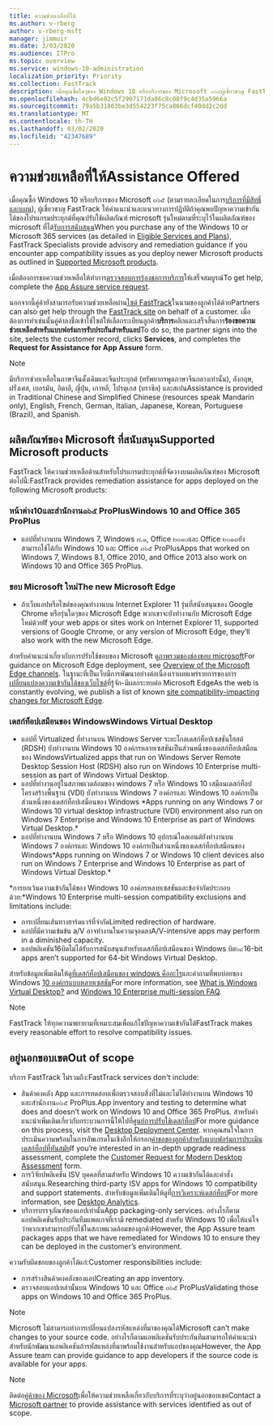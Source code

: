 ```yaml
---
title: ความช่วยเหลือที่ให้
ms.author: v-rberg
author: v-rberg-msft
manager: jimmuir
ms.date: 3/03/2020
ms.audience: ITPro
ms.topic: overview
ms.service: windows-10-administration
localization_priority: Priority
ms.collection: FastTrack
description: เมื่อคุณซื้อใดๆของ Windows 10 หรือบริการของ Microsoft ๓๖๕ผู้เชี่ยวชาญ FastTrack ให้คำแนะนำและแนวทางในการปรับใช้ Windows 10 และ Office ๓๖๕ ProPlus และอยู่ทันสมัยโดยไม่มีค่าใช้จ่ายเพิ่มเติม (มีการสมัครสมาชิกที่มีสิทธิ์)
ms.openlocfilehash: 4cbd6e82c5f2907171da86c8c08f9c4d35a5966a
ms.sourcegitcommit: 79a5b31863be3d554223f75ca866dcf40dd2c2dd
ms.translationtype: MT
ms.contentlocale: th-TH
ms.lasthandoff: 03/02/2020
ms.locfileid: "42347689"
---
```

# <a name="assistance-offered"></a><span data-ttu-id="2e08a-103">ความช่วยเหลือที่ให้</span><span class="sxs-lookup"><span data-stu-id="2e08a-103">Assistance Offered</span></span>  

<span data-ttu-id="2e08a-104">เมื่อคุณซื้อ Windows 10 หรือบริการของ Microsoft ๓๖๕ (ตามรายละเอียดในการ[บริการที่มีสิทธิ์และแผน](M365-eligible-services-and-plans.md)), ผู้เชี่ยวชาญ FastTrack ให้คำแนะนำและแนวทางการปฏิบัติถ้าคุณพบปัญหาความเข้ากันได้ของโปรแกรมประยุกต์ที่คุณปรับใช้ผลิตภัณฑ์ microsoft รุ่นใหม่ตามที่ระบุไว้ในผลิตภัณฑ์ของ microsoft ที่ได้[รับการสนับสนุน](#supported-microsoft-products)</span><span class="sxs-lookup"><span data-stu-id="2e08a-104">When you purchase any of the Windows 10 or Microsoft 365 services (as detailed in [Eligible Services and Plans](M365-eligible-services-and-plans.md)), FastTrack Specialists provide advisory and remediation guidance if you encounter app compatibility issues as you deploy newer Microsoft products as outlined in [Supported Microsoft products](#supported-microsoft-products).</span></span>

<span data-ttu-id="2e08a-105">เมื่อต้องการขอความช่วยเหลือให้ทำการ[ตรวจสอบการร้องขอการบริการ](https://go.microsoft.com/fwlink/?linkid=2022721)ให้เสร็จสมบูรณ์</span><span class="sxs-lookup"><span data-stu-id="2e08a-105">To get help, complete the [App Assure service request](https://go.microsoft.com/fwlink/?linkid=2022721).</span></span>

<span data-ttu-id="2e08a-106">นอกจากนี้คู่ค้ายังสามารถรับความช่วยเหลือผ่าน[ไซต์ FastTrack](https://go.microsoft.com/fwlink/?linkid=780698)ในนามของลูกค้าได้ด้วย</span><span class="sxs-lookup"><span data-stu-id="2e08a-106">Partners can also get help through the [FastTrack site](https://go.microsoft.com/fwlink/?linkid=780698) on behalf of a customer.</span></span> <span data-ttu-id="2e08a-107">เมื่อต้องการทำเช่นนั้นคู่ค้าลงชื่อเข้าใช้ไซต์ให้เลือกระเบียนลูกค้า**บริการ**คลิกและเสร็จสิ้นการ**ร้องขอความช่วยเหลือสำหรับแบบฟอร์มการรับประกันสำหรับแอป**</span><span class="sxs-lookup"><span data-stu-id="2e08a-107">To do so, the partner signs into the site, selects the customer record, clicks **Services**, and completes the **Request for Assistance for App Assure** form.</span></span>

> [!NOTE]
> <span data-ttu-id="2e08a-108">มีบริการช่วยเหลือในภาษาจีนดั้งเดิมและจีนประยุกต์ (ทรัพยากรพูดภาษาจีนกลางเท่านั้น), อังกฤษ, ฝรั่งเศส, เยอรมัน, อิตาลี, ญี่ปุ่น, เกาหลี, โปรตุเกส (บราซิล) และสเปน</span><span class="sxs-lookup"><span data-stu-id="2e08a-108">Assistance is provided in Traditional Chinese and Simplified Chinese (resources speak Mandarin only), English, French, German, Italian, Japanese, Korean, Portuguese (Brazil), and Spanish.</span></span> 

## <a name="supported-microsoft-products"></a><span data-ttu-id="2e08a-109">ผลิตภัณฑ์ของ Microsoft ที่สนับสนุน</span><span class="sxs-lookup"><span data-stu-id="2e08a-109">Supported Microsoft products</span></span>

<span data-ttu-id="2e08a-110">FastTrack ให้ความช่วยเหลือด้านสำหรับโปรแกรมประยุกต์ที่จัดวางบนผลิตภัณฑ์ของ Microsoft ต่อไปนี้:</span><span class="sxs-lookup"><span data-stu-id="2e08a-110">FastTrack provides remediation assistance for apps deployed on the following Microsoft products:</span></span>

### <a name="windows-10-and-office-365-proplus"></a><span data-ttu-id="2e08a-111">หน้าต่าง10และสำนักงาน๓๖๕ ProPlus</span><span class="sxs-lookup"><span data-stu-id="2e08a-111">Windows 10 and Office 365 ProPlus</span></span>

- <span data-ttu-id="2e08a-112">แอปที่ทำงานบน Windows 7, Windows ๘.๑, Office ๒๐๑๐และ Office ๒๐๑๓ยังสามารถใช้ได้กับ Windows 10 และ Office ๓๖๕ ProPlus</span><span class="sxs-lookup"><span data-stu-id="2e08a-112">Apps that worked on Windows 7, Windows 8.1, Office 2010, and Office 2013 also work on Windows 10 and Office 365 ProPlus.</span></span>

### <a name="the-new-microsoft-edge"></a><span data-ttu-id="2e08a-113">ขอบ Microsoft ใหม่</span><span class="sxs-lookup"><span data-stu-id="2e08a-113">The new Microsoft Edge</span></span>

- <span data-ttu-id="2e08a-114">ถ้าเว็บแอปหรือไซต์ของคุณทำงานบน Internet Explorer 11 รุ่นที่สนับสนุนของ Google Chrome หรือรุ่นใดๆของ Microsoft Edge พวกเขาจะยังทำงานกับ Microsoft Edge ใหม่ด้วย</span><span class="sxs-lookup"><span data-stu-id="2e08a-114">If your web apps or sites work on Internet Explorer 11, supported versions of Google Chrome, or any version of Microsoft Edge, they’ll also work with the new Microsoft Edge.</span></span>

<span data-ttu-id="2e08a-115">สำหรับคำแนะนำเกี่ยวกับการปรับใช้ขอบของ Microsoft ดู[ภาพรวมของช่องขอบ microsoft](https://docs.microsoft.com/DeployEdge/microsoft-edge-channels)</span><span class="sxs-lookup"><span data-stu-id="2e08a-115">For guidance on Microsoft Edge deployment, see [Overview of the Microsoft Edge channels](https://docs.microsoft.com/DeployEdge/microsoft-edge-channels).</span></span> <span data-ttu-id="2e08a-116">ในฐานะที่เป็นเว็บมีการพัฒนาอย่างต่อเนื่องเราเผยแพร่รายการของการ[เปลี่ยนแปลงความเข้ากันได้ของเว็บไซต์](https://docs.microsoft.com/microsoft-edge/web-platform/site-impacting-changes)ที่รู้จัก-มีผลกระทบต่อ Microsoft Edge</span><span class="sxs-lookup"><span data-stu-id="2e08a-116">As the web is constantly evolving, we publish a list of known [site compatibility-impacting changes for Microsoft Edge](https://docs.microsoft.com/microsoft-edge/web-platform/site-impacting-changes).</span></span>

### <a name="windows-virtual-desktop"></a><span data-ttu-id="2e08a-117">เดสก์ท็อปเสมือนของ Windows</span><span class="sxs-lookup"><span data-stu-id="2e08a-117">Windows Virtual Desktop</span></span>

- <span data-ttu-id="2e08a-118">แอปที่ Virtualized ที่ทำงานบน Windows Server ระยะไกลเดสก์ท็อปเซสชันโฮสต์ (RDSH) ยังทำงานบน Windows 10 องค์กรหลายเซสชันเป็นส่วนหนึ่งของเดสก์ท็อปเสมือนของ Windows</span><span class="sxs-lookup"><span data-stu-id="2e08a-118">Virtualized apps that run on Windows Server Remote Desktop Session Host (RDSH) also run on Windows 10 Enterprise multi-session as part of Windows Virtual Desktop.</span></span>
- <span data-ttu-id="2e08a-119">แอปที่ทำงานอยู่ในสภาพแวดล้อมของ windows 7 หรือ Windows 10 เสมือนเดสก์ท็อปโครงสร้างพื้นฐาน (VDI) ยังทำงานบน Windows 7 องค์กรและ Windows 10 องค์กรเป็นส่วนหนึ่งของเดสก์ท็อปเสมือนของ Windows \*</span><span class="sxs-lookup"><span data-stu-id="2e08a-119">Apps running on any Windows 7 or Windows 10 virtual desktop infrastructure (VDI) environment also run on Windows 7 Enterprise and Windows 10 Enterprise as part of Windows Virtual Desktop.\*</span></span>
- <span data-ttu-id="2e08a-120">แอปที่ทำงานบน Windows 7 หรือ Windows 10 อุปกรณ์ไคลเอนต์ยังทำงานบน Windows 7 องค์กรและ Windows 10 องค์กรเป็นส่วนหนึ่งของเดสก์ท็อปเสมือนของ Windows\*</span><span class="sxs-lookup"><span data-stu-id="2e08a-120">Apps running on Windows 7 or Windows 10 client devices also run on Windows 7 Enterprise and Windows 10 Enterprise as part of Windows Virtual Desktop.\*</span></span>

<span data-ttu-id="2e08a-121">\*การยกเว้นความเข้ากันได้ของ Windows 10 องค์กรหลายเซสชันและข้อจำกัดประกอบด้วย:</span><span class="sxs-lookup"><span data-stu-id="2e08a-121">\*Windows 10 Enterprise multi-session compatibility exclusions and limitations include:</span></span>
- <span data-ttu-id="2e08a-122">การเปลี่ยนเส้นทางฮาร์ดแวร์ที่จำกัด</span><span class="sxs-lookup"><span data-stu-id="2e08a-122">Limited redirection of hardware.</span></span>
- <span data-ttu-id="2e08a-123">แอปที่มีความเข้มข้น a/V อาจทำงานในความจุลดลง</span><span class="sxs-lookup"><span data-stu-id="2e08a-123">A/V-intensive apps may perform in a diminished capacity.</span></span>
- <span data-ttu-id="2e08a-124">แอปพลิเคชัน16บิตไม่ได้รับการสนับสนุนสำหรับเดสก์ท็อปเสมือนของ Windows บิต๖๔</span><span class="sxs-lookup"><span data-stu-id="2e08a-124">16-bit apps aren’t supported for 64-bit Windows Virtual Desktop.</span></span>

<span data-ttu-id="2e08a-125">สำหรับข้อมูลเพิ่มเติมให้ดู[ที่เดสก์ท็อปเสมือนของ windows คืออะไร](https://docs.microsoft.com/azure/virtual-desktop/overview)และคำถามที่พบบ่อยของ Windows [10 องค์กรแบบหลายเซสชัน](https://docs.microsoft.com/azure/virtual-desktop/windows-10-multisession-faq)</span><span class="sxs-lookup"><span data-stu-id="2e08a-125">For more information, see [What is Windows Virtual Desktop?](https://docs.microsoft.com/azure/virtual-desktop/overview) and [Windows 10 Enterprise multi-session FAQ](https://docs.microsoft.com/azure/virtual-desktop/windows-10-multisession-faq).</span></span>

> [!NOTE]
> <span data-ttu-id="2e08a-126">FastTrack ให้ทุกความพยายามที่เหมาะสมเพื่อแก้ไขปัญหาความเข้ากันได้</span><span class="sxs-lookup"><span data-stu-id="2e08a-126">FastTrack makes every reasonable effort to resolve compatibility issues.</span></span> 

## <a name="out-of-scope"></a><span data-ttu-id="2e08a-127">อยู่นอกขอบเขต</span><span class="sxs-lookup"><span data-stu-id="2e08a-127">Out of scope</span></span>

<span data-ttu-id="2e08a-128">บริการ FastTrack ไม่รวมถึง:</span><span class="sxs-lookup"><span data-stu-id="2e08a-128">FastTrack services don't include:</span></span>
- <span data-ttu-id="2e08a-129">สินค้าคงคลัง App และการทดสอบเพื่อตรวจสอบสิ่งที่ไม่และไม่ได้ทำงานบน Windows 10 และสำนักงาน๓๖๕ ProPlus.</span><span class="sxs-lookup"><span data-stu-id="2e08a-129">App inventory and testing to determine what does and doesn’t work on Windows 10 and Office 365 ProPlus.</span></span> <span data-ttu-id="2e08a-130">สำหรับคำแนะนำเพิ่มเติมเกี่ยวกับกระบวนการนี้ให้ไปที่[ศูนย์การปรับใช้เดสก์ท็อป](https://go.microsoft.com/fwlink/?linkid=2080140)</span><span class="sxs-lookup"><span data-stu-id="2e08a-130">For more guidance on this process, visit the [Desktop Deployment Center](https://go.microsoft.com/fwlink/?linkid=2080140).</span></span> <span data-ttu-id="2e08a-131">หากคุณสนใจในการประเมินความพร้อมในการอัพเกรดในเชิงลึกให้กรอก[คำขอของลูกค้าสำหรับแบบฟอร์มการประเมินเดสก์ท็อปที่ทันสมัย](https://go.microsoft.com/fwlink/?linkid=2053818)</span><span class="sxs-lookup"><span data-stu-id="2e08a-131">If you’re interested in an in-depth upgrade readiness assessment, complete the [Customer Request for Modern Desktop Assessment](https://go.microsoft.com/fwlink/?linkid=2053818) form.</span></span>
- <span data-ttu-id="2e08a-132">การวิจัยปพลิเคชัน ISV บุคคลที่สามสำหรับ Windows 10 ความเข้ากันได้และคำสั่งสนับสนุน.</span><span class="sxs-lookup"><span data-stu-id="2e08a-132">Researching third-party ISV apps for Windows 10 compatibility and support statements.</span></span> <span data-ttu-id="2e08a-133">สำหรับข้อมูลเพิ่มเติมให้ดูที่[การวิเคราะห์เดสก์ท็อป](https://docs.microsoft.com/sccm/desktop-analytics/overview)</span><span class="sxs-lookup"><span data-stu-id="2e08a-133">For more information, see [Desktop Analytics](https://docs.microsoft.com/sccm/desktop-analytics/overview).</span></span>
- <span data-ttu-id="2e08a-134">บริการบรรจุภัณฑ์ของแอปเท่านั้น</span><span class="sxs-lookup"><span data-stu-id="2e08a-134">App packaging-only services.</span></span> <span data-ttu-id="2e08a-135">อย่างไรก็ตามแอปพลิเคชันรับประกันทีมแพคเกจที่เรามี remediated สำหรับ Windows 10 เพื่อให้แน่ใจว่าพวกเขาสามารถปรับใช้ในสภาพแวดล้อมของลูกค้า</span><span class="sxs-lookup"><span data-stu-id="2e08a-135">However, the App Assure team packages apps that we have remediated for Windows 10 to ensure they can be deployed in the customer’s environment.</span></span>

<span data-ttu-id="2e08a-136">ความรับผิดชอบของลูกค้าได้แก่:</span><span class="sxs-lookup"><span data-stu-id="2e08a-136">Customer responsibilities include:</span></span>
- <span data-ttu-id="2e08a-137">การสร้างสินค้าคงคลังของแอป</span><span class="sxs-lookup"><span data-stu-id="2e08a-137">Creating an app inventory.</span></span>
- <span data-ttu-id="2e08a-138">ตรวจสอบแอปเหล่านั้นบน Windows 10 และ Office ๓๖๕ ProPlus</span><span class="sxs-lookup"><span data-stu-id="2e08a-138">Validating those apps on Windows 10 and Office 365 ProPlus.</span></span>

> [!NOTE]
> <span data-ttu-id="2e08a-139">Microsoft ไม่สามารถทำการเปลี่ยนแปลงรหัสแหล่งที่มาของคุณได้</span><span class="sxs-lookup"><span data-stu-id="2e08a-139">Microsoft can’t make changes to your source code.</span></span> <span data-ttu-id="2e08a-140">อย่างไรก็ตามแอพลิเคชันรับประกันทีมสามารถให้คำแนะนำสำหรับนักพัฒนาแอพลิเคชันถ้ารหัสแหล่งที่มาพร้อมใช้งานสำหรับแอปของคุณ</span><span class="sxs-lookup"><span data-stu-id="2e08a-140">However, the App Assure team can provide guidance to app developers if the source code is available for your apps.</span></span>

> [!NOTE]
> <span data-ttu-id="2e08a-141">ติดต่อ[คู่ค้าของ Microsoft](https://go.microsoft.com/fwlink/?linkid=2080150)เพื่อให้ความช่วยเหลือเกี่ยวกับบริการที่ระบุว่าอยู่นอกขอบเขต</span><span class="sxs-lookup"><span data-stu-id="2e08a-141">Contact a [Microsoft partner](https://go.microsoft.com/fwlink/?linkid=2080150) to provide assistance with services identified as out of scope.</span></span>
